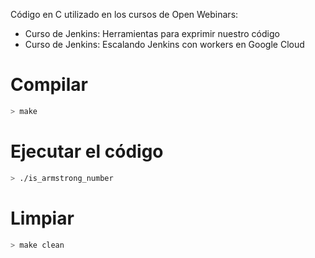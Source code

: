 Código en C utilizado en los cursos de Open Webinars:
* Curso de Jenkins: Herramientas para exprimir nuestro código
* Curso de Jenkins: Escalando Jenkins con workers en Google Cloud

# Compilar

```bash
> make
```

# Ejecutar el código

```bash
> ./is_armstrong_number
```

# Limpiar

```bash
> make clean
```

